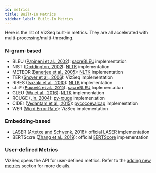 ```yaml
---
id: metrics
title: Built-In Metrics
sidebar_label: Built-In Metrics
---
```


Here is the list of VizSeq built-in metrics. They are all accelerated with multi-processing/multi-threading.

### N-gram-based

- BLEU ([Papineni et al., 2002](https://www.aclweb.org/anthology/P02-1040)): [sacreBLEU](https://github.com/mjpost/sacreBLEU) implementation
- NIST ([Doddington, 2002](http://www.mt-archive.info/HLT-2002-Doddington.pdf)): [NLTK](https://github.com/nltk/nltk>) implementation
- METEOR ([Banerjee et al., 2005](https://www.aclweb.org/anthology/W05-0909)): [NLTK](https://github.com/nltk/nltk) implementation
- TER ([Snover et al., 2006](http://mt-archive.info/AMTA-2006-Snover.pdf)): VizSeq implementation
- RIBES ([Isozaki et al., 2010](https://www.aclweb.org/anthology/D10-1092)): [NLTK](https://github.com/nltk/nltk) implementation
- chrF ([Popović et al., 2015](https://www.aclweb.org/anthology/W15-3049)): [sacreBLEU](https://github.com/mjpost/sacreBLEU) implementation
- GLEU ([Wu et al., 2016](https://arxiv.org/pdf/1609.08144.pdf)): [NLTK](https://github.com/nltk/nltk) implementation
- ROUGE ([Lin, 2004](https://www.aclweb.org/anthology/W04-1013)): [py-rouge](https://github.com/Diego999/py-rouge) implementation
- CIDEr ([Vedantam et al., 2015](https://www.cv-foundation.org/openaccess/content_cvpr_2015/papers/Vedantam_CIDEr_Consensus-Based_Image_2015_CVPR_paper.pdf)): [pycocoevalcap](https://github.com/tylin/coco-caption/tree/master/pycocoevalcap/cider) implementation
- WER ([Word Error Rate](https://en.wikipedia.org/wiki/Word_error_rate>)): VizSeq implementation




### Embedding-based


- LASER ([Artetxe and Schwenk, 2018](https://arxiv.org/pdf/1812.10464.pdf)): official [LASER](https://github.com/facebookresearch/LASER) implementation
- BERTScore ([Zhang et al., 2019](https://arxiv.org/pdf/1904.09675.pdf)): official [BERTScore](https://github.com/Tiiiger/bert_score) implementation


### User-defined Metrics
VizSeq opens the API for user-defined metrics. Refer to the [adding new metrics](../new_metric) section for more details.